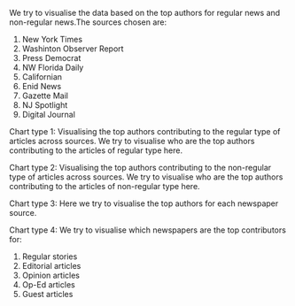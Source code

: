 We try to visualise the data based on the top authors for regular news and non-regular news.The sources chosen are:
1. New York Times
2. Washinton Observer Report
3. Press Democrat
4. NW Florida Daily
5. Californian
6. Enid News
7. Gazette Mail
8. NJ Spotlight
9. Digital Journal

Chart type 1:
Visualising the top authors contributing to the regular type of articles across sources. We try to visualise who are the top authors contributing to the articles of regular type here.

Chart type 2:
Visualising the top authors contributing to the non-regular type of articles across sources. We try to visualise who are the top authors contributing to the articles of non-regular type here.

Chart type 3:
Here we try to visualise the top authors for each newspaper source.

Chart type 4:
We try to visualise which newspapers are the top contributors for:
1. Regular stories
2. Editorial articles
3. Opinion articles
4. Op-Ed articles
5. Guest articles


